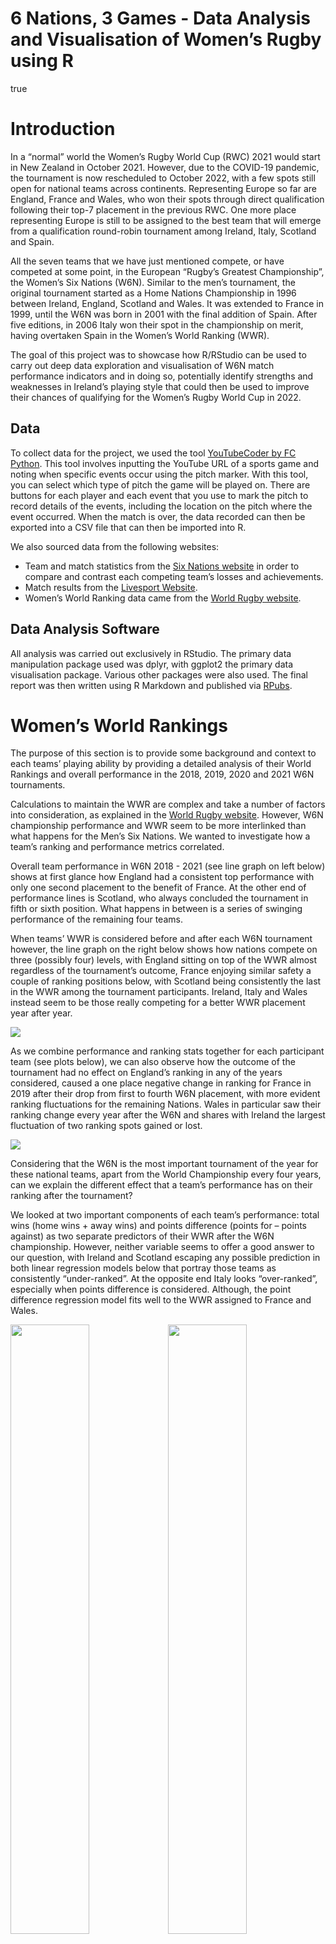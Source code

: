 6 Nations, 3 Games - Data Analysis and Visualisation of Women’s Rugby
using R
================
true

# Introduction

In a “normal” world the Women’s Rugby World Cup (RWC) 2021 would start
in New Zealand in October 2021. However, due to the COVID-19 pandemic,
the tournament is now rescheduled to October 2022, with a few spots
still open for national teams across continents. Representing Europe so
far are England, France and Wales, who won their spots through direct
qualification following their top-7 placement in the previous RWC. One
more place representing Europe is still to be assigned to the best team
that will emerge from a qualification round-robin tournament among
Ireland, Italy, Scotland and Spain.

All the seven teams that we have just mentioned compete, or have
competed at some point, in the European “Rugby’s Greatest Championship”,
the Women’s Six Nations (W6N). Similar to the men’s tournament, the
original tournament started as a Home Nations Championship in 1996
between Ireland, England, Scotland and Wales. It was extended to France
in 1999, until the W6N was born in 2001 with the final addition of
Spain. After five editions, in 2006 Italy won their spot in the
championship on merit, having overtaken Spain in the Women’s World
Ranking (WWR).

The goal of this project was to showcase how R/RStudio can be used to
carry out deep data exploration and visualisation of W6N match
performance indicators and in doing so, potentially identify strengths
and weaknesses in Ireland’s playing style that could then be used to
improve their chances of qualifying for the Women’s Rugby World Cup in
2022.

## Data

To collect data for the project, we used the tool [YouTubeCoder by FC
Python](https://fcpythonvideocoder.netlify.app/?pitch=rugby). This tool
involves inputting the YouTube URL of a sports game and noting when
specific events occur using the pitch marker. With this tool, you can
select which type of pitch the game will be played on. There are buttons
for each player and each event that you use to mark the pitch to record
details of the events, including the location on the pitch where the
event occurred. When the match is over, the data recorded can then be
exported into a CSV file that can then be imported into R.

We also sourced data from the following websites:

  - Team and match statistics from the [Six Nations
    website](https://www.sixnationsrugby.com/women/statistics-2021/) in
    order to compare and contrast each competing team’s losses and
    achievements.
  - Match results from the [Livesport
    Website](https://www.livesport.com/en/rugby-union/europe/six-nations-women-2019/results/).
  - Women’s World Ranking data came from the [World Rugby
    website](https://www.world.rugby/tournaments/rankings/wru).

## Data Analysis Software

All analysis was carried out exclusively in RStudio. The primary data
manipulation package used was dplyr, with ggplot2 the primary data
visualisation package. Various other packages were also used. The final
report was then written using R Markdown and published via
[RPubs](https://rpubs.com/).

# Women’s World Rankings

The purpose of this section is to provide some background and context to
each teams’ playing ability by providing a detailed analysis of their
World Rankings and overall performance in the 2018, 2019, 2020 and 2021
W6N tournaments.

Calculations to maintain the WWR are complex and take a number of
factors into consideration, as explained in the [World Rugby
website](https://www.world.rugby/tournaments/rankings/explanation).
However, W6N championship performance and WWR seem to be more
interlinked than what happens for the Men’s Six Nations. We wanted to
investigate how a team’s ranking and performance metrics correlated.

Overall team performance in W6N 2018 - 2021 (see line graph on left
below) shows at first glance how England had a consistent top
performance with only one second placement to the benefit of France. At
the other end of performance lines is Scotland, who always concluded the
tournament in fifth or sixth position. What happens in between is a
series of swinging performance of the remaining four teams.

When teams’ WWR is considered before and after each W6N tournament
however, the line graph on the right below shows how nations compete on
three (possibly four) levels, with England sitting on top of the WWR
almost regardless of the tournament’s outcome, France enjoying similar
safety a couple of ranking positions below, with Scotland being
consistently the last in the WWR among the tournament participants.
Ireland, Italy and Wales instead seem to be those really competing for a
better WWR placement year after year.

![](WaiPractice-Report---Masterfile_files/figure-gfm/ranking%20logic-1.png)<!-- -->

As we combine performance and ranking stats together for each
participant team (see plots below), we can also observe how the outcome
of the tournament had no effect on England’s ranking in any of the years
considered, caused a one place negative change in ranking for France in
2019 after their drop from first to fourth W6N placement, with more
evident ranking fluctuations for the remaining Nations. Wales in
particular saw their ranking change every year after the W6N and shares
with Ireland the largest fluctuation of two ranking spots gained or
lost.

<img src="WaiPractice-Report---Masterfile_files/figure-gfm/unnamed-chunk-1-1.png" style="display: block; margin: auto;" />

Considering that the W6N is the most important tournament of the year
for these national teams, apart from the World Championship every four
years, can we explain the different effect that a team’s performance has
on their ranking after the tournament?

We looked at two important components of each team’s performance: total
wins (home wins + away wins) and points difference (points for – points
against) as two separate predictors of their WWR after the W6N
championship. However, neither variable seems to offer a good answer to
our question, with Ireland and Scotland escaping any possible prediction
in both linear regression models below that portray those teams as
consistently “under-ranked”. At the opposite end Italy looks
“over-ranked”, especially when points difference is considered.
Although, the point difference regression model fits well to the WWR
assigned to France and Wales.

<img src="WaiPractice-Report---Masterfile_files/figure-gfm/performance/ranking correlations-1.png" width="50%" /><img src="WaiPractice-Report---Masterfile_files/figure-gfm/performance/ranking correlations-2.png" width="50%" />

We also explored each Nation’s home/away win level and points for/points
against level by visualising these components of each team’s performance
across the years using the radar charts below. Note that variables were
normalised in order to offer a comparable view as opposed to what would
have been produced if we used absolute numbers with different scales and
ranges for each variable.

The interactive radar charts that we derived from this analysis show how
England is consistent in all four KPIs, minimising points against and
maximising the other three factors. France is also strong across the
factors considered, apart from a huge slip in 2019 when the team
recorded a peak in points against. Ireland and Italy have very
convoluted results; however, a highlight of Ireland’s performance is a
lack of away wins in 2018 and 2020. On the contrary, away wins are a low
but consistent presence in Italy’s radar chart. Scotland spikes almost
exclusively on the direction of points against, with occasional away
wins in 2018 and home wins in 2021. With a peak of away wins in 2019 and
occasional home wins in 2018 and 2019, Wales shows how low scores are an
issue with their performance (minimal points-for) and they struggle with
defence (overlapping peak of points against across the four years).

![](WaiPractice-Report---Masterfile_files/figure-gfm/W6N%20performance%20interactive%20radar%20charts-1.png)<!-- -->

# Women’s Six Nations 2021

This section carries out data exploration and data visualisation of the
2021 Women’s Six Nations Tournament. We begin by analysing each teams’
overall performance before deep-diving into Ireland’s performance in the
three matches they played against Italy, Wales and France.

## A Comparison of Team Performance Indicators

This section provides an overview of each teams’ overall performance in
the 2021 W6N. Several performance indicators are available from the [Six
Nations
website](https://www.sixnationsrugby.com/women/statistics-2021/). We
used radar charts to compare the following performance indicators (see
definitions at the [Ruck
website](https://www.ruck.co.uk/rugby-glossary-a-dictionary-of-rugby-terms/))
for Ireland, Wales, Italy and France (note that these teams were chosen
because Ireland played each of these teams in the 2021 W6N).

  - Tackles Made
  - Knock Ons
  - Lineouts Stolen
  - Lineouts Won
  - Penalties Conceded
  - Turnovers Conceded
  - Turnovers Won in the Tackle
  - Turnovers Won

<img src="WaiPractice-Report---Masterfile_files/figure-gfm/unnamed-chunk-2-1.png" width="50%" /><img src="WaiPractice-Report---Masterfile_files/figure-gfm/unnamed-chunk-2-2.png" width="50%" /><img src="WaiPractice-Report---Masterfile_files/figure-gfm/unnamed-chunk-2-3.png" width="50%" /><img src="WaiPractice-Report---Masterfile_files/figure-gfm/unnamed-chunk-2-4.png" width="50%" />

Italy had the highest number of knock ons, turnovers conceded and
penalties conceded, all of which would have given the opposition
advantage and negatively impacted Italy’s performance. We can also see
Italy made the most tackles but this didn’t lead to a high number of
turnovers won. In comparison we can see Wales also made a lot of tackles
and also won many turnovers. Wales had a strong advantage in relation to
knock ons and penalties conceded and we can also see they didn’t concede
many turnovers. One area where Wales could improve is winning the
lineouts.

France had a very good performance and came second in the tournament but
comparing their turnover metrics to the other teams does not seem to
suggest this. This is probably because France had possession a lot more
and there was no need for them to turn the ball over. France did have
quite a few knock ons and their tactics in relation to lineouts could
also be improved.

Ireland made fewer tackles compared to the other teams but were much
better at turning the ball over. They were also very good at stealing
lineouts from the other team. Areas where they could improve are in
relation to knock ons and penalties conceded.

## A Deep-Dive into Turnovers

Turnovers are a key feature in rugby matches as they are the moments
when a team can transform defence into attack. A turnover won often
leads to a team taking advantage of suddenly gained momentum to resolve
into a try, or it can be key to neutralise dangerous phased attacks
within 10 metres from the try line. Being a highly strategic feature of
the game, turnovers have numerous nuances that often [characterise a
team’s style of play](https://www.rugbyworldcup.com/news/464334). Given
the importance of turnovers, we wanted to carry out a deeper analysis
into Ireland’s turnover-related performance when they played against
Wales, Italy and France in the 2021 W6N.

For clarity, a turnover is defined as follows: when a team concedes
possession of the ball they are said to have turned the ball over to the
other team. This can happen due to defending players stealing the ball
in various ways including: tackling an attacker, the attacker knocking
the ball on, the defending team stealing the ball during a lineout,
etc….

Each of the three analysts on this project took responsibility for one
of Ireland’s games and used the FC Python YouTubeCoder tool to track
turnover related data during that match. To keep our analysis at
conversational level, we decided to define turnovers in line with a [Six
Nations pre-match media report
template](https://d2cx26qpfwuhvu.cloudfront.net/sixnations/wp-content/uploads/2021/02/23161036/Wales-v-England-Six-Nations-EN-Pre-Match-Report.pdf),
which targets a wide media audience with informative and easily
understood content.

The following performance indicators were recorded for each match:

  - **Opposition**: indicates Ireland’s opposition and takes a value of
    “Wales”, “Italy” or “France”.
  - **Team who won turnover**: indicates whether Ireland or their
    opposition won a turnover.
  - **Turnover method**: indicates the method by which the turnover was
    won. Takes possible values of “kick”, “penalty”, “lineout”,
    “tackle”, “knock-on” and “scrum”.
  - **X/Y**: this records the X/Y location of where the turnover
    happened on the pitch.
  - **Min/secs**: records the time at which the turnover happened in the
    match.
  - **Quarter**: indicates if the turnover happened in the 1st, 2nd, 3rd
    or 4th quarter of the match. Each quarter represents 20 minutes.
  - **Num passes before turnover**: the number of succesful passes made
    between players before a turnover occurred.
  - **Num tackles before turnover**: the number of tackles made before a
    turnover occurred.

First, we analysed the total number of turnovers won and lost by each
team across the entire W6N tournament. The barchart on the left below
shows the number of turnovers won by team. Ireland won the most
turnovers of the season. Scotland won the fewest. The number of
turnovers won didn’t necessarily indicate a successful game. For
example, when France played Ireland they didn’t have a high number of
turnovers won but had an impressive winning performance. They managed to
retain possession of the ball throughout most of the match which led to
fewer turnovers.

The barchart on the right below shows the number of turnovers conceded
per team. Italy conceded the most, with Wales conceding the fewest.
Similarly to the turnovers won statistics, few turnovers conceded didn’t
mean that a team was more successful. Wales ranked last in the final
classification of teams despite their relatively low number of turnovers
conceded.

<img src="WaiPractice-Report---Masterfile_files/figure-gfm/unnamed-chunk-3-1.png" width="50%" /><img src="WaiPractice-Report---Masterfile_files/figure-gfm/unnamed-chunk-3-2.png" width="50%" />

We then analysed the data collected via the FC Python YouTubeCoder tool,
which allows us to analyse turnover-related data for the 3 matches that
Ireland played. The heatmap below was made using geomtile() and shows
how frequently each team achieved their turnovers using each method. The
darker shades indicate more frequent occurrences, with lighter shades
denoting less frequent occurrences (note that Ireland played in all 3
matches and so the heatmap shows their average number of turnovers by
method, in order to provide a fair comparison against other teams). From
viewing this we can see that Ireland and Wales achieved a number of
turnovers from penalties whereas France and Italy won no turnovers this
way. France also did not win any turnovers via scrums, unlike the other
teams.

![](WaiPractice-Report---Masterfile_files/figure-gfm/geom_tile-1.png)<!-- -->

### Ireland vs France

We now go even deeper into our analysis of turnover-related indicators
by analysing Ireland’s tactics in each of the three games they played.
The first game analysed here was played against France. The heatmaps
below show the location of turnovers won by Ireland and France in the
first and second half of the match. The black arrows on the heatmaps
indicate the direction Ireland was playing in for that half.

During the first half, most of the turnovers won by France were on the
middle of the pitch towards Ireland’s goal posts. Some were also won on
the top right quarter of the pitch, close to their goal post.

Ireland made very few turnovers during the first half of the match, but
they were spread more across the pitch. Their turnovers were
concentrated to the middle of the pitch vertically but also expanding
over the majority of the right half of the pitch.

During the second half, France’s turnovers spread over a larger area,
but made much fewer turnovers than Ireland. Ireland were more
concentrated, with most of their turnovers happening top and centre of
the field.

<img src="WaiPractice-Report---Masterfile_files/figure-gfm/unnamed-chunk-4-1.png" width="50%" /><img src="WaiPractice-Report---Masterfile_files/figure-gfm/unnamed-chunk-4-2.png" width="50%" /><img src="WaiPractice-Report---Masterfile_files/figure-gfm/unnamed-chunk-4-3.png" width="50%" /><img src="WaiPractice-Report---Masterfile_files/figure-gfm/unnamed-chunk-4-4.png" width="50%" />

### Ireland vs Italy

Now looking at the Italy match, in a game characterised by a flow of
handling errors on both sides, turnovers won by Ireland occurred mostly
at midfield and on the blindside in both halves of the game. This
suggest how their influence on both the attack and defence strategy of
the Girls in Green was very low.

A similar pattern is visible in the density map of turnovers won by
Italy in both halves of the match. The turnover area is slightly more
heavily spread across and positioned deeper in the Italian defensive
zone, as a backwards protective response.

<img src="WaiPractice-Report---Masterfile_files/figure-gfm/IREvITA heatmaps-1.png" width="50%" /><img src="WaiPractice-Report---Masterfile_files/figure-gfm/IREvITA heatmaps-2.png" width="50%" /><img src="WaiPractice-Report---Masterfile_files/figure-gfm/IREvITA heatmaps-3.png" width="50%" /><img src="WaiPractice-Report---Masterfile_files/figure-gfm/IREvITA heatmaps-4.png" width="50%" />

What we observed in relation to the density maps above is confirmed by a
visual breakdown of turnovers by type shown in the two plots below.
There is a variety of different types of turnover in the first half of
the game, however knock-on turnovers are the most frequent feature for
both teams. In the second half, they become almost the exclusive type of
turnover, thus confirming how handling errors increased along with the
time played.

![](WaiPractice-Report---Masterfile_files/figure-gfm/turnover%20by%20half-1.png)<!-- -->

### Ireland vs Wales

Below we can see where turnovers were won in the final match played
against Wales. The most turnovers were won by Wales in the first half on
the left wing. Ireland were able to get the ball into Wales’ inner third
before they were turned over. In the second half we can see that Ireland
were able to get closer to the goal line before being turned over by
Wales, with most of Wales’ turnovers being around the 22m line. In
contrast most of the turnovers won by Ireland were in the middle of the
pitch in the first half and in Wales inner third in the second half
showing how Wales struggled to get close to their end line to score
tries.

<img src="WaiPractice-Report---Masterfile_files/figure-gfm/unnamed-chunk-5-1.png" width="50%" /><img src="WaiPractice-Report---Masterfile_files/figure-gfm/unnamed-chunk-5-2.png" width="50%" /><img src="WaiPractice-Report---Masterfile_files/figure-gfm/unnamed-chunk-5-3.png" width="50%" /><img src="WaiPractice-Report---Masterfile_files/figure-gfm/unnamed-chunk-5-4.png" width="50%" />

The graphs below show the positioning of different turnovers. We can see
that turnovers that happened on the wings are usually from kicks and
lineouts, while turnovers in the middle of the pitch are usually from
tackles. There is no obvious difference here between Ireland and Wales
style of play, we can see that kicks are a feature of both of their
tactics due to turnovers won from kicks and usually lineouts are a
result of kicks as well. Wales lost the ball three times from knock-ons,
twice in the first half and once in the second half. Ireland lost the
ball five times from knock-ons, all in the second half. In the second
half we can see that the ball was turned over more by tackles.

![](WaiPractice-Report---Masterfile_files/figure-gfm/unnamed-chunk-6-1.png)<!-- -->

Digging deeper into the turnover methods, we also created the barcharts
below to look at the average number of passes and tackles before a
turnover to determine if there is any association between phases and
turnover method. We can see that Ireland will pass more before kicking
the ball with an average of 7 passes before kicking whereas Wales had an
average of 2 passes before kicking. Ireland also had more passes before
losing the ball to a tackle, which illustrates that Ireland were better
at getting tackles in quick compared to Wales.

![](WaiPractice-Report---Masterfile_files/figure-gfm/unnamed-chunk-7-1.png)<!-- -->

Data on the number of tackles before a turnover was won reinforces what
we learned from the passing data. The barcharts below show that
Ireland’s tackling helped them win the ball back quicker than Wales
and Wales had to tackle more before forcing Ireland to kick the ball.

![](WaiPractice-Report---Masterfile_files/figure-gfm/unnamed-chunk-8-1.png)<!-- -->

# Other Analysis & Future Research

Although the main focus of this project was to analyse turnover-related
performance indicators, we also explored other areas. For example, the
line graph below shows the cumulative scores throughout the Ireland vs
Wales match. Wales did not score at all and we can see a lull in
Ireland’s scoring for a period of over 40 minutes between the 30th and
80th minute.

![](WaiPractice-Report---Masterfile_files/figure-gfm/unnamed-chunk-9-1.png)<!-- -->

The following plot shows the location of Ireland’s attempts at
converting a try when playing against wales. We can see that Ireland
missed 2 out of 7 conversions, with both misses taken close to the wing.

![](WaiPractice-Report---Masterfile_files/figure-gfm/unnamed-chunk-10-1.png)<!-- -->

There are many other things which could be done using video analysis
data. We decided to analyze turnovers but we also could have looked at
tries and what happened before a try to know what team’s were doing well
in regards to this. Individuals also could have been tracked to see
where players were contributing most positively to the game and what
their strengths and weaknesses were in relation to tackling, passing and
turnovers.

In relation to the performance/ranking analysis, we considered only four
years of data. Considering a longer period of time or breaking down the
dataset by game may offer additional information on what KPIs are better
predictors of a team’s WWR.

# Limitations

One limitation of this project was the lack of time to run a reliability
test on the data captured using the FC Python YouTubeCoder tool.
Normally sports analysts would watch the game multiple times or another
analyst would watch the same game and record the same events. The
results of each iteration would be compared to find any discrepancies or
unreliable data. Due to time constraints and as this project was focused
on learning and using R we decided not to run reliability tests and
focus on visualization and analysis in R using the data we have. If we
had more time, we may have conducted reliability tests.

Also if we had more time we could have analyzed more games in detail
which would have given us a larger dataset to allow us to create models
to predict a team’s performance. One thing we would have liked to
explore was to use the team’s Six Nation’s performance to predict which
team could secure the last available place for the Women’s Rugby World
Cup. Due to the lack of historical data, time and the anomaly of 2020
and 2021 data due to COVID-19 we decided not to do this.

# Conclusion

Undertaking this project allowed us to experience sport performance
analysis and how R can be used to analyse sports matches such as the
Women’s Six Nations. We gained further understanding of the process of
sports analysis from using the FC Python YouTubeCoder tool to collect
data on specific match events, which then led to creating visualisations
and making inferences from the data.

Our findings allowed us to confirm existing beliefs, for example, that
England would perform well and Scotland would take a low position. It
also allowed us to make new realisations, such as that tackles don’t
always lead to dominance and that a high number of turnovers doesn’t
necessarily indicate successful play.

As mentioned in the Limitations section, the scope of the project was
constrained by time. There is a lot more that we could have explored and
there is definitely potential to take matches such as the Six Nations
and explore them much further.

Overall, this was an interesting and insightful introduction to the
field of sport performance analysis.
